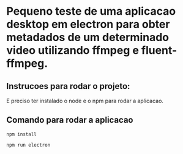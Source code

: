 # Pequeno teste de uma aplicacao desktop em electron para obter metadados de um determinado video utilizando ffmpeg e fluent-ffmpeg.

## Instrucoes para rodar o projeto:

E preciso ter instalado o node e o npm para rodar a aplicacao.

## Comando para rodar a aplicacao

`npm install`

`npm run electron`


